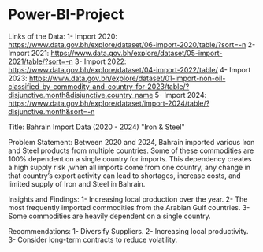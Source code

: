 # Power-BI-Project

Links of the Data: 
1- Import 2020: https://www.data.gov.bh/explore/dataset/06-import-2020/table/?sort=-n
2- Import 2021: https://www.data.gov.bh/explore/dataset/05-import-2021/table/?sort=-n
3- Import 2022: https://www.data.gov.bh/explore/dataset/04-import-2022/table/
4- Import 2023: https://www.data.gov.bh/explore/dataset/01-import-non-oil-classified-by-commodity-and-country-for-2023/table/?disjunctive.month&disjunctive.country_name
5- Import 2024: https://www.data.gov.bh/explore/dataset/import-2024/table/?disjunctive.month&sort=-n

Title:
Bahrain Import Data (2020 - 2024) "Iron & Steel" 

Problem Statement: 
Between 2020 and 2024, Bahrain imported various Iron and Steel products from multiple countries. Some of these commodities are 100% dependent on a single country for imports. This dependency creates a high supply risk ,when all imports come from one country, any change in that country’s export activity can lead to shortages, increase costs, and limited supply of Iron and Steel in Bahrain.


 Insights and Findings:
 1- Increasing local production over the year. 
 2- The most frequently imported commodities from the Arabian Gulf countries.
 3- Some commodities are heavily dependent on a single country. 


Recommendations: 
1- Diversify Suppliers.
2- Increasing local productivity.
3- Consider long-term contracts to reduce volatility.
